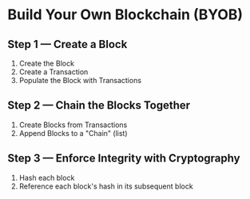 # Build Your Own Blockchain (BYOB)

## Step 1 &mdash; Create a Block

1. Create the Block
1. Create a Transaction
1. Populate the Block with Transactions

## Step 2 &mdash; Chain the Blocks Together

1. Create Blocks from Transactions
1. Append Blocks to a "Chain" (list)

## Step 3 &mdash; Enforce Integrity with Cryptography

1. Hash each block
1. Reference each block's hash in its subsequent block
